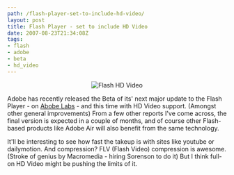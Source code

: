 ```yaml
---
path: /flash-player-set-to-include-hd-video/
layout: post
title: Flash Player - set to include HD Video
date: 2007-08-23T21:34:08Z
tags:
- flash
- adobe
- beta
- hd_video
---
```



<p style="text-align: center" align="left"><img src="http://uploads.psyked.co.uk/2007/08/flashvideo.png" alt="Flash HD Video" /></p>
<p align="left">Adobe has recently released the Beta of its' next major update to the Flash Player - on <a href="http://labs.adobe.com/wiki/index.php/Flash_Player:9:Update:H.264" title="Open link in a new window" target="_blank">Abobe Labs</a> - and this time with HD Video support.  (Amongst other general improvements)  From a few other reports I've come across, the final version is expected in a couple of months, and of course other Flash-based products like Adobe Air will also benefit from the same technology.</p>
<!--more-->
<p align="left">It'll be interesting to see how fast the takeup is with sites like youtube or dailymotion.  And compression?  FLV (Flash Video) compression is awesome.  (Stroke of genius by Macromedia - hiring Sorenson to do it)  But I think full-on HD Video might be pushing the limits of it.</p>